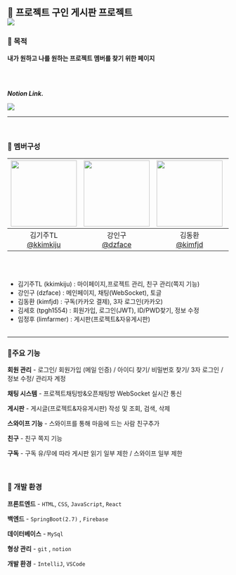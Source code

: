 💬 프로젝트 구인 게시판 프로젝트
<br>
<img src ="https://search.pstatic.net/common/?src=http%3A%2F%2Fimgnews.naver.net%2Fimage%2F445%2F2024%2F06%2F18%2F0000207879_001_20240618121810590.jpg&type=a340"/>
---

### 🎯 목적
__내가 원하고 나를 원하는 프로젝트 멤버를 찾기 위한 페이지__



<br><br>

___Notion Link.___

  <a href="https://www.notion.so/4-8d3233783e504829bf893df49516f764">
    <img src="https://img.shields.io/badge/TeamProject-A374DB?style=for-the-badge&logo=notion&logoColor=#ECD53F">
  </a>

  ---
<br>

### 👥 멤버구성
|<img src="https://avatars.githubusercontent.com/u/161571071?v=4" width="150" height="150"/>|<img src="https://avatars.githubusercontent.com/u/74034344?v=4" width="150" height="150"/>|<img src="https://avatars.githubusercontent.com/u/161570977?v=4" width="150" height="150"/>|<img src="https://avatars.githubusercontent.com/u/49334905?v=4" width="150" height="150"/>|<img src="https://avatars.githubusercontent.com/u/129802296?v=4" width="150" height="150"/>|
|:-:|:-:|:-:|:-:|:-:|
|김기주TL<br/>[@kkimkiju](https://github.com/kkimkiju)|강인구<br/>[@dzface](https://github.com/dzface)|김동환<br/>[@kimfjd](https://github.com/kimfjd)|김세호<br/>[@tpgh1554](https://github.com/tpgh1554)|임정후<br/>[@limfarmer](https://github.com/limfarmer)|


<br><br>
  - 김기주TL (kkimkiju) : 마이페이지,프로젝트 관리, 친구 관리(쪽지 기능)
  - 강인구 (dzface) : 메인페이지, 채팅(WebSocket), 토글
  - 김동환 (kimfjd) : 구독(카카오 결제), 3자 로그인(카카오)
  - 김세호 (tpgh1554) :  회원가입, 로그인(JWT), ID/PWD찾기, 정보 수정
  - 임정후 (limfarmer) : 게시판(프로젝트&자유게시판)
<br><br>
---

### 📌주요 기능
__회원 관리__ - 로그인/ 회원가입 (메일 인증) / 아이디 찾기/ 비밀번호 찾기/ 3자 로그인 / 정보 수정/ 관리자 계정

__채팅 시스템__ - 프로젝트채팅방&오픈채팅방 WebSocket 실시간 통신

__게시판__ - 게시글(프로젝트&자유게시판) 작성 및 조회, 검색, 삭제

__스와이프 기능__ - 스와이프를 통해 마음에 드는 사람 친구추가

__친구__ - 친구 쪽지 기능

__구독__ - 구독 유/무에 따라 게시판 읽기 일부 제한 / 스와이프 일부 제한

<br>

### 🔧 개발 환경
__프론트엔드__ - `HTML`, `CSS`, `JavaScript`, `React`

__백엔드__ - `SpringBoot(2.7)` , `Firebase`

__데이터베이스__ - `MySql`

__형상 관리__ - `git` , `notion`

__개발 환경__ - `IntelliJ`, `VSCode`


